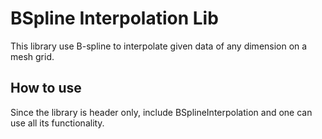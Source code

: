 # BSpline Interpolation Lib

This library use B-spline to interpolate given data of any dimension on a mesh grid.

## How to use

Since the library is header only, include BSplineInterpolation and one can use all its functionality.
